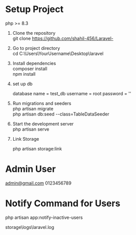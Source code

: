 # Setup Project

php >= 8.3

1. Clone the repository  
   git clone https://github.com/shahil-456/Laravel-

2. Go to project directory  
   cd C:\Users\YourUsername\Desktop\laravel

3. Install dependencies  
   composer install  
   npm install



4. set up db

    database name = test_db
    username = root
    password = ''



5. Run migrations and seeders  
   php artisan migrate  
   php artisan db:seed --class=TableDataSeeder

6. Start the development server  
   php artisan serve

7.  Link Storage

    php artisan storage:link




# Admin User

admin@gmail.com
0123456789


# Notify Command for Users

php artisan app:notify-inactive-users





<!-- Notified mails can be seen Laravel Log File -->

storage\logs\laravel.log








